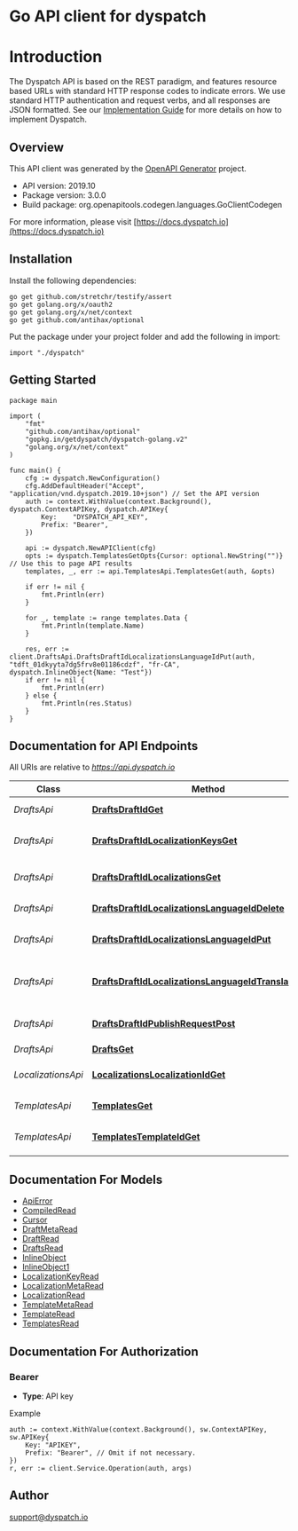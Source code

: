 # Go API client for dyspatch

# Introduction
The Dyspatch API is based on the REST paradigm, and features resource based
URLs with standard HTTP response codes to indicate errors. We use standard HTTP
authentication and request verbs, and all responses are JSON formatted. See our
[Implementation
Guide](https://docs.dyspatch.io/development/implementing_dyspatch/) for more
details on how to implement Dyspatch.

## Overview
This API client was generated by the [OpenAPI
Generator](https://openapi-generator.tech) project.

- API version: 2019.10
- Package version: 3.0.0
- Build package: org.openapitools.codegen.languages.GoClientCodegen

For more information, please visit [https://docs.dyspatch.io](https://docs.dyspatch.io)

## Installation

Install the following dependencies:

```shell
go get github.com/stretchr/testify/assert
go get golang.org/x/oauth2
go get golang.org/x/net/context
go get github.com/antihax/optional
```

Put the package under your project folder and add the following in import:

```golang
import "./dyspatch"
```

## Getting Started

```golang
package main

import (
	"fmt"
	"github.com/antihax/optional"
	"gopkg.in/getdyspatch/dyspatch-golang.v2"
	"golang.org/x/net/context"
)

func main() {
	cfg := dyspatch.NewConfiguration()
    cfg.AddDefaultHeader("Accept", "application/vnd.dyspatch.2019.10+json") // Set the API version
	auth := context.WithValue(context.Background(), dyspatch.ContextAPIKey, dyspatch.APIKey{
		Key:    "DYSPATCH_API_KEY",
		Prefix: "Bearer",
	})

	api := dyspatch.NewAPIClient(cfg)
	opts := dyspatch.TemplatesGetOpts{Cursor: optional.NewString("")} // Use this to page API results
	templates, _, err := api.TemplatesApi.TemplatesGet(auth, &opts)

	if err != nil {
		fmt.Println(err)
	}

	for _, template := range templates.Data {
		fmt.Println(template.Name)
	}
    
    res, err := client.DraftsApi.DraftsDraftIdLocalizationsLanguageIdPut(auth, "tdft_01dkyyta7dg5frv8e01186cdzf", "fr-CA", dyspatch.InlineObject{Name: "Test"})
	if err != nil {
		fmt.Println(err)
	} else {
		fmt.Println(res.Status)
	}
}

```


## Documentation for API Endpoints

All URIs are relative to *https://api.dyspatch.io*

Class | Method | HTTP request | Description
------------ | ------------- | ------------- | -------------
*DraftsApi* | [**DraftsDraftIdGet**](docs/DraftsApi.md#draftsdraftidget) | **Get** /drafts/{draftId} | Get Draft by ID
*DraftsApi* | [**DraftsDraftIdLocalizationKeysGet**](docs/DraftsApi.md#draftsdraftidlocalizationkeysget) | **Get** /drafts/{draftId}/localizationKeys | Get localization keys
*DraftsApi* | [**DraftsDraftIdLocalizationsGet**](docs/DraftsApi.md#draftsdraftidlocalizationsget) | **Get** /drafts/{draftId}/localizations | Get localizations on a draft
*DraftsApi* | [**DraftsDraftIdLocalizationsLanguageIdDelete**](docs/DraftsApi.md#draftsdraftidlocalizationslanguageiddelete) | **Delete** /drafts/{draftId}/localizations/{languageId} | Remove a localization
*DraftsApi* | [**DraftsDraftIdLocalizationsLanguageIdPut**](docs/DraftsApi.md#draftsdraftidlocalizationslanguageidput) | **Put** /drafts/{draftId}/localizations/{languageId} | Create or update a localization
*DraftsApi* | [**DraftsDraftIdLocalizationsLanguageIdTranslationsPut**](docs/DraftsApi.md#draftsdraftidlocalizationslanguageidtranslationsput) | **Put** /drafts/{draftId}/localizations/{languageId}/translations | Set translations for language
*DraftsApi* | [**DraftsDraftIdPublishRequestPost**](docs/DraftsApi.md#draftsdraftidpublishrequestpost) | **Post** /drafts/{draftId}/publishRequest | Submit the draft for approval
*DraftsApi* | [**DraftsGet**](docs/DraftsApi.md#draftsget) | **Get** /drafts | List Drafts
*LocalizationsApi* | [**LocalizationsLocalizationIdGet**](docs/LocalizationsApi.md#localizationslocalizationidget) | **Get** /localizations/{localizationId} | Get Localization Object by ID
*TemplatesApi* | [**TemplatesGet**](docs/TemplatesApi.md#templatesget) | **Get** /templates | List Templates
*TemplatesApi* | [**TemplatesTemplateIdGet**](docs/TemplatesApi.md#templatestemplateidget) | **Get** /templates/{templateId} | Get Template by ID


## Documentation For Models

 - [ApiError](docs/ApiError.md)
 - [CompiledRead](docs/CompiledRead.md)
 - [Cursor](docs/Cursor.md)
 - [DraftMetaRead](docs/DraftMetaRead.md)
 - [DraftRead](docs/DraftRead.md)
 - [DraftsRead](docs/DraftsRead.md)
 - [InlineObject](docs/InlineObject.md)
 - [InlineObject1](docs/InlineObject1.md)
 - [LocalizationKeyRead](docs/LocalizationKeyRead.md)
 - [LocalizationMetaRead](docs/LocalizationMetaRead.md)
 - [LocalizationRead](docs/LocalizationRead.md)
 - [TemplateMetaRead](docs/TemplateMetaRead.md)
 - [TemplateRead](docs/TemplateRead.md)
 - [TemplatesRead](docs/TemplatesRead.md)


## Documentation For Authorization
### Bearer

- **Type**: API key

Example

```golang
auth := context.WithValue(context.Background(), sw.ContextAPIKey, sw.APIKey{
    Key: "APIKEY",
    Prefix: "Bearer", // Omit if not necessary.
})
r, err := client.Service.Operation(auth, args)
```


## Author

support@dyspatch.io
